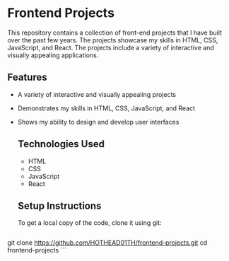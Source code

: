 # Frontend Projects

 This repository contains a collection of front-end projects that I have built over the past few years. The projects showcase my skills in HTML, CSS, JavaScript, and React. The projects include a variety of interactive and visually appealing applications.

  ## Features

  - A variety of interactive and visually appealing projects
  - Demonstrates my skills in HTML, CSS, JavaScript, and React
  - Shows my ability to design and develop user interfaces

      ## Technologies Used

      - HTML
      - CSS
      - JavaScript
      - React

      ## Setup Instructions

      To get a local copy of the code, clone it using git:

      ```
 git clone https://github.com/HOTHEAD01TH/frontend-projects.git
 cd frontend-projects
      ```
